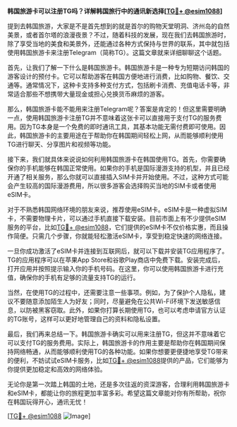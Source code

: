 **韩国旅游卡可以注册TG吗？详解韩国旅行中的通讯新选择[[TG💪+ @esim1088](https://t.me/s/esim1088)]**

提到去韩国旅游，大家是不是首先想到的就是首尔的购物天堂明洞、济州岛的自然美景，或者首尔塔的浪漫夜景？不过，随着科技的发展，现在我们去韩国旅游时，除了享受当地的美食和美景外，还能通过各种方式保持与世界的联系，其中就包括使用韩国旅游卡来注册Telegram（简称TG）。这篇文章就来详细聊聊这个话题。

首先，让我们了解一下什么是韩国旅游卡。韩国旅游卡是一种专为短期访问韩国的游客设计的预付卡。它可以帮助游客在韩国方便地进行消费，比如购物、餐饮、交通等。通常情况下，这种卡支持多种支付方式，包括刷卡消费、充值电话卡等，非常适合那些不想携带大量现金或担心兑换货币麻烦的游客。

那么，韩国旅游卡能不能用来注册Telegram呢？答案是肯定的！但这里需要明确一点，使用韩国旅游卡注册TG并不意味着这张卡可以直接用于支付TG的服务费用。因为TG本身是一个免费的即时通讯工具，其基本功能无需付费即可使用。因此，韩国旅游卡的主要用途在于帮助你在韩国期间轻松上网，从而能够顺利使用TG进行聊天、分享图片和视频等功能。

接下来，我们就具体来说说如何利用韩国旅游卡在韩国使用TG。首先，你需要确保你的手机能够在韩国正常使用。如果你的手机是国际漫游支持的机型，并且已经开通了相关服务，那么你就可以直接插入SIM卡并开始使用。不过，这种方式可能会产生较高的国际漫游费用，所以很多游客会选择购买当地的SIM卡或者使用eSIM卡。

对于不熟悉韩国网络环境的朋友来说，推荐使用eSIM卡。eSIM卡是一种虚拟SIM卡，不需要物理卡片，可以通过手机直接下载安装。目前市面上有不少提供eSIM服务的平台，比如[TG💪+ @esim1088](https://t.me/s/esim1088)，它们提供的eSIM卡不仅价格实惠，而且操作简便。只需几个步骤，你就能轻松激活eSIM卡，享受到稳定快速的网络连接。

一旦你成功激活了eSIM卡并连接到互联网后，就可以下载并安装TG应用程序了。TG的应用程序可以在苹果App Store和谷歌Play商店中免费下载。安装完成后，打开应用并按照提示输入你的手机号码。在这里，你可以使用韩国旅游卡进行充值，确保你的手机有足够的流量支持TG的运行。

当然，在使用TG的过程中，还需要注意一些事项。例如，为了保护个人隐私，建议不要随意添加陌生人为好友；同时，尽量避免在公共Wi-Fi环境下发送敏感信息，以防被黑客窃取。此外，如果你打算长期使用TG，也可以考虑申请官方认证的TG账号，这样可以更好地管理自己的资料和隐私设置。

最后，我们再来总结一下。韩国旅游卡确实可以用来注册TG，但这并不意味着它可以支付TG的服务费用。实际上，韩国旅游卡的作用主要是帮助你在韩国期间保持网络畅通，从而能够顺利使用TG的各种功能。如果你想要更便捷地享受TG带来的便利，不妨试试eSIM卡服务，比如[TG💪+ @esim1088](https://t.me/s/esim1088)提供的产品，它们能够为你提供更加稳定和高效的网络体验。

无论你是第一次踏上韩国的土地，还是多次往返的资深游客，合理利用韩国旅游卡和eSIM卡，都能让你的旅程更加丰富多彩。希望这篇文章能对你有所帮助，祝你在韩国玩得开心，通讯无忧！

[[TG💪+ @esim1088](https://t.me/s/esim1088) ![Image](https://i.postimg.cc/4NQfJmqS/Snipaste-2025-05-13-00-14-12.png)]